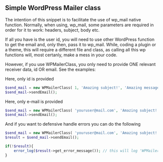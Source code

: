 ## Simple WordPress Mailer class

The intention of this snippet is to facilitate the use of wp_mail native function.
Normally, when using, wp_mail, some parameters are required in order for it to work: headers, subject, body etc.

If all you have is the user id, you will need to use other WordPress function to get the email and, only then, pass it to wp_mail. While, coding a plugin or a theme, this will require a different file and class, as calling all this wp functions will, most certanly, make a mess in your code.

However, if you use WPMailerClass, you only need to provide ONE relevant receiver data, id OR email. See the examples:

Here, only id is provided

```php
$send_mail = new WPMailerClass( 1, 'Amazing subject!', 'Amazing message!' );
$send_mail->sendEmail();
```

Here, only e-mail is provided

```php
$send_mail = new WPMailerClass( 'youruser@mail.com', 'Amazing subject!', 'Amazing message!' );
$send_mail->sendEmail();
```

And if you want to defensive handle errors you can do the following

```php
$send_mail = new WPMailerClass( 'youruser@mail.com', 'Amazing subject!', 'Amazing message!' );
$result = $send_mail->sendEmail();

if(!$result){
    error_log($result->get_error_message()); // this will log 'WPMailerClass could not send email'
}
```
